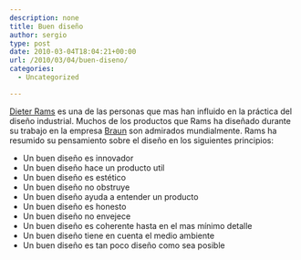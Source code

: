 ```yaml
---
description: none
title: Buen diseño
author: sergio
type: post
date: 2010-03-04T18:04:21+00:00
url: /2010/03/04/buen-diseno/
categories:
  - Uncategorized

---
```

[Dieter Rams][1] es una de las personas que mas han influido en la práctica del diseño industrial. Muchos de los productos que Rams ha diseñado durante su trabajo en la empresa [Braun][2] son admirados mundialmente. Rams ha resumido su pensamiento sobre el diseño en los siguientes principios:

  * Un buen diseño es innovador
  * Un buen diseño hace un producto util
  * Un buen diseño es estético
  * Un buen diseño no obstruye
  * Un buen diseño ayuda a entender un producto
  * Un buen diseño es honesto
  * Un buen diseño no envejece
  * Un buen diseño es coherente hasta en el mas mínimo detalle
  * Un buen diseño tiene en cuenta el medio ambiente
  * Un buen diseño es tan poco diseño como sea posible

 [1]: http://en.wikipedia.org/wiki/Dieter_Rams
 [2]: http://en.wikipedia.org/wiki/Braun_%28company%29
